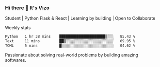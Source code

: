 ### Hi there 👋 It's Vizo

Student | Python Flask & React | Learning by building | Open to Collaborate

Weekly stats
<!--START_SECTION:waka-->

```txt
Python   1 hr 38 mins    █████████████████████▒░░░   85.43 %
Text     11 mins         ██▒░░░░░░░░░░░░░░░░░░░░░░   09.95 %
TOML     5 mins          █░░░░░░░░░░░░░░░░░░░░░░░░   04.62 %
```

<!--END_SECTION:waka-->


Passionate about solving real-world problems by building amazing softwares.

